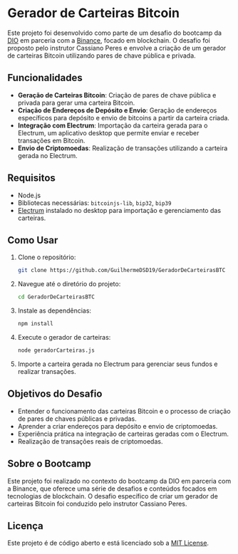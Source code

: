 # Gerador de Carteiras Bitcoin

Este projeto foi desenvolvido como parte de um desafio do bootcamp da [DIO](https://www.dio.me/) em parceria com a [Binance](https://www.binance.com/), focado em blockchain. O desafio foi proposto pelo instrutor Cassiano Peres e envolve a criação de um gerador de carteiras Bitcoin utilizando pares de chave pública e privada.

## Funcionalidades

- **Geração de Carteiras Bitcoin**: Criação de pares de chave pública e privada para gerar uma carteira Bitcoin.
- **Criação de Endereços de Depósito e Envio**: Geração de endereços específicos para depósito e envio de bitcoins a partir da carteira criada.
- **Integração com Electrum**: Importação da carteira gerada para o Electrum, um aplicativo desktop que permite enviar e receber transações em Bitcoin.
- **Envio de Criptomoedas**: Realização de transações utilizando a carteira gerada no Electrum.

## Requisitos

- Node.js 
- Bibliotecas necessárias: `bitcoinjs-lib`, `bip32`, `bip39`
- [Electrum](https://electrum.org/) instalado no desktop para importação e gerenciamento das carteiras.

## Como Usar

1. Clone o repositório:
    ```bash
    git clone https://github.com/GuilhermeDSD19/GeradorDeCarteirasBTC
    ```
   
2. Navegue até o diretório do projeto:
    ```bash
    cd GeradorDeCarteirasBTC
    ```
   
3. Instale as dependências:
    ```bash
    npm install
    ```

4. Execute o gerador de carteiras:
    ```bash
    node geradorCarteiras.js
    ```

5. Importe a carteira gerada no Electrum para gerenciar seus fundos e realizar transações.

## Objetivos do Desafio

- Entender o funcionamento das carteiras Bitcoin e o processo de criação de pares de chaves públicas e privadas.
- Aprender a criar endereços para depósito e envio de criptomoedas.
- Experiência prática na integração de carteiras geradas com o Electrum.
- Realização de transações reais de criptomoedas.

## Sobre o Bootcamp

Este projeto foi realizado no contexto do bootcamp da DIO em parceria com a Binance, que oferece uma série de desafios e conteúdos focados em tecnologias de blockchain. O desafio específico de criar um gerador de carteiras Bitcoin foi conduzido pelo instrutor Cassiano Peres.

## Licença

Este projeto é de código aberto e está licenciado sob a [MIT License](LICENSE).
